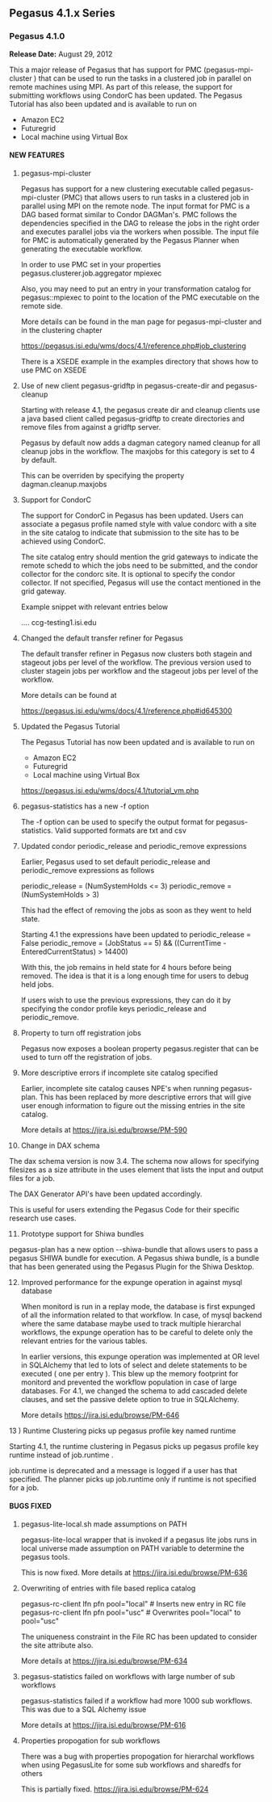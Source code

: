 ## Pegasus 4.1.x Series

### Pegasus 4.1.0

**Release Date:** August 29, 2012

This a major release of Pegasus that has support for PMC
(pegasus-mpi-cluster ) that can be used to run the tasks in a
clustered job in parallel on remote machines using MPI. As part of
this release, the support for submitting workflows using CondorC has
been updated. The Pegasus Tutorial has also been updated and is
available to run on  

   - Amazon EC2
   - Futuregrid
   - Local machine using Virtual Box
 

#### NEW FEATURES

1) pegasus-mpi-cluster

   Pegasus has support for a new clustering executable called
   pegasus-mpi-cluster (PMC) that allows users to run tasks in a clustered
   job in parallel using MPI on the remote node. The input format for
   PMC is a DAG based format similar to Condor DAGMan's. PMC follows
   the dependencies specified in the DAG to release the jobs in the
   right order and executes parallel jobs via the workers when
   possible. The input file for PMC is automatically generated by the
   Pegasus Planner when generating the executable workflow.

   In order to use PMC set in your properties
   pegasus.clusterer.job.aggregator  mpiexec

   Also, you may need to put an entry in your transformation catalog
   for pegasus::mpiexec to point to the location of the PMC executable
   on the remote side.

   More details can be found in the man page for pegasus-mpi-cluster
   and in the clustering chapter

   https://pegasus.isi.edu/wms/docs/4.1/reference.php#job_clustering
    
    There is a XSEDE example in the examples directory that shows how
    to use PMC on XSEDE

2) Use of new client pegasus-gridftp in pegasus-create-dir and
pegasus-cleanup 

    Starting with release 4.1, the pegasus create dir and cleanup
    clients use a java based client called pegasus-gridftp to create
    directories and remove files from against a gridftp server. 

    Pegasus by default now adds a dagman category named cleanup for
    all cleanup jobs in the workflow. The maxjobs for this category is
    set to 4 by default.

    This can be overriden by specifying the property
    dagman.cleanup.maxjobs

3) Support for CondorC

   The support for CondorC in Pegasus has been updated. Users can
   associate a pegasus profile named style with value condorc with a
   site in the site catalog to indicate that submission to the site
   has to be achieved using CondorC.

   The site catalog entry should mention the grid gateways to indicate
   the remote schedd to which the jobs need to be submitted, and the
   condor collector for the condorc site. It is optional to specify
   the condor collector. If not specified, Pegasus will use the
   contact mentioned in the grid gateway.

   Example snippet with relevant entries  below
    <site handle="isi-condorc" arch="x86" os="LINUX">
   
	 <grid type="condor" contact="ccg-testing1.isi.edu" scheduler="Condor" jobtype="compute" total-nodes="50"/>
  	   <grid type="condor" contact="ccg-testing1.isi.edu" scheduler="Condor" jobtype="auxillary" total-nodes="50"/>
    ....
         <!-- specify which condor collector to use -->
	 <profile namespace="condor" key="condor_collector">ccg-testing1.isi.edu</profile>
    </site>


4) Changed the default transfer refiner for Pegasus

   The default transfer refiner in Pegasus now clusters both stagein
   and stageout jobs per level of the workflow. The previous version
   used to cluster stagein jobs per workflow and the stageout jobs per
   level of the workflow.

   More details can be found at 

   https://pegasus.isi.edu/wms/docs/4.1/reference.php#id645300

5) Updated the Pegasus Tutorial

   The Pegasus Tutorial has now been updated and is available to run
   on 
   - Amazon EC2
   - Futuregrid
   - Local machine using Virtual Box

    https://pegasus.isi.edu/wms/docs/4.1/tutorial_vm.php
   
6) pegasus-statistics has a new -f option
   
   The -f option can be used to specify the output format for
   pegasus-statistics. Valid supported formats are txt and csv

7) Updated condor periodic_release and periodic_remove expressions

   Earlier, Pegasus used to set default periodic_release and
   periodic_remove expressions as follows

   periodic_release = (NumSystemHolds <= 3) 
   periodic_remove = (NumSystemHolds > 3) 

   This had the effect of removing the jobs as soon as they went to
   held state.

   Starting 4.1 the expressions have been updated to 
   periodic_release = False 
   periodic_remove = (JobStatus == 5) && ((CurrentTime -
   EnteredCurrentStatus) > 14400) 
   
   With this, the job remains in held state for 4 hours before being
   removed. The idea is that it is a long enough time for users to 
   debug held jobs.
   
   If users wish to use the previous expressions, they can do it by
   specifying the condor profile keys periodic_release and
   periodic_remove. 

8) Property to turn off registration jobs

   Pegasus now exposes a boolean property pegasus.register that can be
   used to turn off the registration of jobs.

9) More descriptive errors if incomplete site catalog specified

   Earlier, incomplete site catalog causes NPE's when running
   pegasus-plan. This has been replaced by more descriptive errors
   that will give user enough information to figure out the missing
   entries in the site catalog.

   More details at
   https://jira.isi.edu/browse/PM-590

10) Change in DAX schema
   
   The dax schema version is now 3.4. The schema now allows for
   specifying filesizes as a size attribute in the uses element that
   lists the input and output files for a job.

   The DAX Generator API's have been updated accordingly.

   This is useful for users extending the Pegasus Code for their
   specific research use cases.

11) Prototype support for Shiwa bundles
   
   pegasus-plan has a new option --shiwa-bundle that allows users to
   pass a pegasus SHIWA bundle for execution.  A Pegasus shiwa bundle,
   is a bundle that has been generated using the Pegasus Plugin for
   the Shiwa Desktop.

12) Improved performance for the expunge operation in against mysql
database 

    When monitord is run in a replay mode, the database is first
    expunged of all the information related to that workflow. In case,
    of mysql backend where the same database maybe used to track
    multiple hierarchal workflows, the expunge operation has to be
    careful to delete only the relevant entries for the various
    tables. 

    In earlier versions, this expunge operation was implemented at OR
    level in SQLAlchemy that led to lots of select and delete
    statements to be executed ( one per entry ). This blew up the
    memory footprint for monitord and prevented the workflow
    population in case of large databases. For 4.1, we changed the
    schema to add cascaded delete clauses, and set the passive delete
    option to true in SQLAlchemy.  

    More details
    https://jira.isi.edu/browse/PM-646

13 ) Runtime Clustering picks up pegasus profile key named runtime
   
   Starting 4.1, the runtime clustering  in Pegasus picks up  pegasus
   profile key runtime instead of job.runtime .  

   job.runtime is deprecated and a message is logged if a user has
   that specified. The planner picks up job.runtime only if runtime is
   not specified for a job. 


#### BUGS FIXED

1) pegasus-lite-local.sh made assumptions on PATH

   pegasus-lite-local wrapper that is invoked if a pegasus lite jobs
   runs in local universe made assumption on PATH variable to
   determine the pegasus tools.

   This is now fixed. More details at 
   https://jira.isi.edu/browse/PM-636
   
2) Overwriting of entries with file based replica catalog

   pegasus-rc-client lfn pfn pool="local" # Inserts new entry in RC file 
   pegasus-rc-client lfn pfn pool="usc" # Overwrites pool="local" to pool="usc" 

   The uniqueness constraint in the File RC has been updated to
   consider the site attribute also.
   
   More details at
   https://jira.isi.edu/browse/PM-634

3) pegasus-statistics failed on workflows with large number of sub
workflows 

   pegasus-statistics failed if a workflow had more 1000 sub
   workflows. This was due to a SQL Alchemy issue

   More details at 
   https://jira.isi.edu/browse/PM-616

4) Properties propogation for sub workflows

   There was a bug with properties propogation for hierarchal
   workflows when using PegasusLite for some sub workflows and
   sharedfs for others

   This is partially fixed.
   https://jira.isi.edu/browse/PM-624